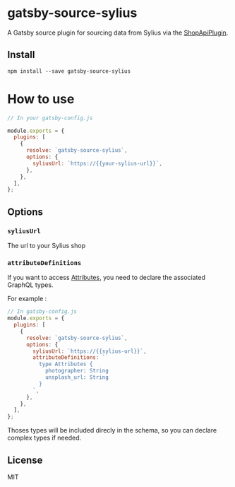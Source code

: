 # gatsby-source-sylius

A Gatsby source plugin for sourcing data from Sylius via the [ShopApiPlugin](https://github.com/Sylius/ShopApiPlugin).

## Install

```
npm install --save gatsby-source-sylius
```

# How to use

```javascript
// In your gatsby-config.js

module.exports = {
  plugins: [
    {
      resolve: `gatsby-source-sylius`,
      options: {
        syliusUrl: `https://{{your-sylius-url}}`,
      },
    },
  ],
};
```

## Options

### `syliusUrl`

The url to your Sylius shop

### `attributeDefinitions`

If you want to access [Attributes](https://github.com/Sylius/ShopApiPlugin#attributes), you need to declare the associated GraphQL types.

For example :

```javascript
// In gatsby-config.js
module.exports = {
  plugins: [
    {
      resolve: `gatsby-source-sylius`,
      options: {
        syliusUrl: `https://{{sylius-url}}`,
        attributeDefinitions: `
          type Attributes {
            photographer: String
            unsplash_url: String
          }
        `,
      },
    },
  ],
};
```

Thoses types will be included direcly in the schema, so you can declare complex types if needed.

## License

MIT
